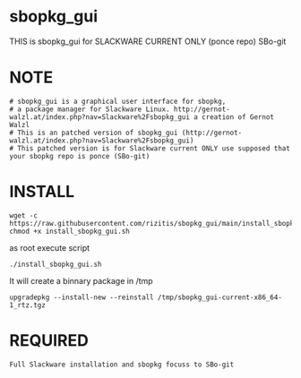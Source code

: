 # sbopkg_gui
THIS is sbopkg_gui for SLACKWARE CURRENT ONLY (ponce repo) SBo-git

# NOTE
```
# sbopkg_gui is a graphical user interface for sbopkg,
# a package manager for Slackware Linux. http://gernot-walzl.at/index.php?nav=Slackware%2Fsbopkg_gui a creation of Gernot Walzl
# This is an patched version of sbopkg_gui (http://gernot-walzl.at/index.php?nav=Slackware%2Fsbopkg_gui) 
# This patched version is for Slackware current ONLY use supposed that your sbopkg repo is ponce (SBo-git)
```

# INSTALL
```
wget -c https://raw.githubusercontent.com/rizitis/sbopkg_gui/main/install_sbopkg_gui.sh
chmod +x install_sbopkg_gui.sh
```
as root execute script
```
./install_sbopkg_gui.sh
```
It will create a binnary package in /tmp
```
upgradepkg --install-new --reinstall /tmp/sbopkg_gui-current-x86_64-1_rtz.tgz
```

# REQUIRED
```
Full Slackware installation and sbopkg focuss to SBo-git
```
